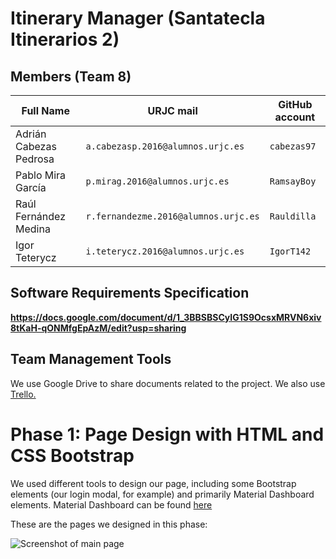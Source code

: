 # Itinerary Manager (Santatecla Itinerarios 2)

## Members (Team 8)
|Full Name             | URJC mail                         | GitHub account                       |
|----------------|-------------------------------|-----------------------------|
| Adrián Cabezas Pedrosa | `a.cabezasp.2016@alumnos.urjc.es`| `cabezas97`          |
| Pablo Mira García | `p.mirag.2016@alumnos.urjc.es`|   `RamsayBoy`       |
| Raúl Fernández Medina| `r.fernandezme.2016@alumnos.urjc.es`|`Rauldilla` |
| Igor Teterycz | `i.teterycz.2016@alumnos.urjc.es`| `IgorT142`|

## Software Requirements Specification
**https://docs.google.com/document/d/1_3BBSBSCyIG1S9OcsxMRVN6xiv8tKaH-qONMfgEpAzM/edit?usp=sharing**

## Team Management Tools
We use Google Drive to share documents related to the project.
We also use [Trello.](https://trello.com/b/6ClCgEkx/itinerary-manager-daw)

# Phase 1: Page Design with HTML and CSS Bootstrap

We used different tools to design our page, including some Bootstrap elements (our login modal, for example) and primarily Material Dashboard elements. Material Dashboard can be found [here](https://www.creative-tim.com/product/material-dashboard)

These are the pages we designed in this phase: 

![Screenshot of main page](https://drive.google.com/open?id=1lBMslKouzs2mbhTe_Sq18h2nj75_uMpl)
